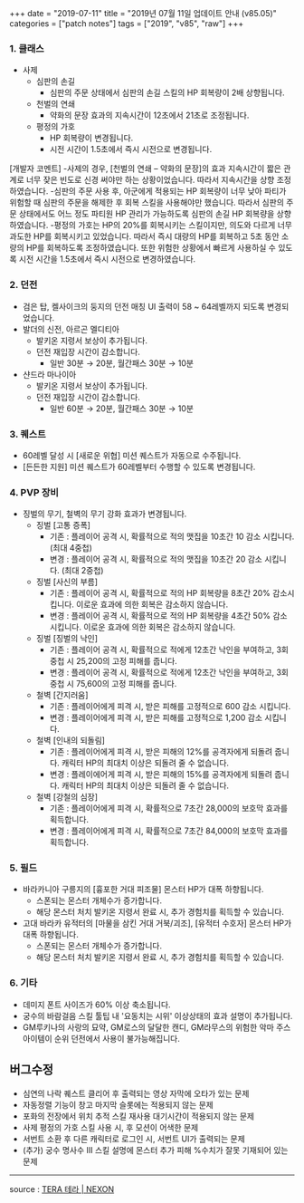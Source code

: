 +++
date = "2019-07-11"
title = "2019년 07월 11일 업데이트 안내 (v85.05)"
categories = ["patch notes"]
tags = ["2019", "v85", "raw"]
+++

### 1. 클래스
- 사제
  - 심판의 손길
    - 심판의 주문 상태에서 심판의 손길 스킬의 HP 회복량이 2배 상향됩니다.
  - 천벌의 연쇄
    - 약화의 문장 효과의 지속시간이 12초에서 21초로 조정됩니다.
  - 평정의 가호
    - HP 회복량이 변경됩니다.
    - 시전 시간이 1.5초에서 즉시 시전으로 변경됩니다.

[개발자 코멘트]
-사제의 경우, [천벌의 연쇄 – 약화의 문장]의 효과 지속시간이 짧은 관계로 너무 잦은 빈도로 신경 써야만 하는 상황이었습니다. 따라서 지속시간을 상향 조정하였습니다.
-심판의 주문 사용 후, 아군에게 적용되는 HP 회복량이 너무 낮아 파티가 위험할 때 심판의 주문을 해제한 후 회복 스킬을 사용해야만 했습니다. 따라서 심판의 주문 상태에서도 어느 정도 파티원 HP 관리가 가능하도록 심판의 손길 HP 회복량을 상향하였습니다.
-평정의 가호는 HP의 20%를 회복시키는 스킬이지만, 의도와 다르게 너무 과도한 HP를 회복시키고 있었습니다. 따라서 즉시 대량의 HP를 회복하고 5초 동안 소량의 HP를 회복하도록 조정하였습니다. 또한 위험한 상황에서 빠르게 사용하실 수 있도록 시전 시간을 1.5초에서 즉시 시전으로 변경하였습니다.

### 2. 던전
- 검은 탑, 켈사이크의 둥지의 던전 매칭 UI 출력이 58 ~ 64레벨까지 되도록 변경되었습니다.
- 발더의 신전, 아르곤 멜디티아
  - 발키온 지령서 보상이 추가됩니다.
  - 던전 재입장 시간이 감소합니다.
    - 일반 30분 → 20분, 월간패스 30분 → 10분
- 샨드라 마나이아
  - 발키온 지령서 보상이 추가됩니다.
  - 던전 재입장 시간이 감소합니다.
    - 일반 60분 → 20분, 월간패스 30분 → 10분

### 3. 퀘스트
- 60레벨 달성 시 [새로운 위협] 미션 퀘스트가 자동으로 수주됩니다.
- [든든한 지원] 미션 퀘스트가 60레벨부터 수행할 수 있도록 변경됩니다.

### 4. PVP 장비
- 징벌의 무기, 철벽의 무기 강화 효과가 변경됩니다.
  - 징벌 [고통 증폭]
    - 기존 : 플레이어 공격 시, 확률적으로 적의 맷집을 10초간 10 감소 시킵니다. (최대 4중첩)
    - 변경 : 플레이어 공격 시, 확률적으로 적의 맷집을 10초간 20 감소 시킵니다. (최대 2중첩)
  - 징벌 [사신의 부름]
    - 기존 : 플레이어 공격 시, 확률적으로 적의 HP 회복량을 8초간 20% 감소시킵니다. 이로운 효과에 의한 회복은 감소하지 않습니다.
    - 변경 : 플레이어 공격 시, 확률적으로 적의 HP 회복량을 4초간 50% 감소시킵니다. 이로운 효과에 의한 회복은 감소하지 않습니다.
  - 징벌 [징벌의 낙인]
    - 기존 : 플레이어 공격 시, 확률적으로 적에게 12초간 낙인을 부여하고, 3회 중첩 시 25,200의 고정 피해를 줍니다.
    - 변경 : 플레이어 공격 시, 확률적으로 적에게 12초간 낙인을 부여하고, 3회 중첩 시 75,600의 고정 피해를 줍니다.
  - 철벽 [간지러움]
    - 기존 : 플레이어에게 피격 시, 받은 피해를 고정적으로 600 감소 시킵니다.
    - 변경 : 플레이어에게 피격 시, 받은 피해를 고정적으로 1,200 감소 시킵니다.
  - 철벽 [인내의 되돌림]
    - 기존 : 플레이어에게 피격 시, 받은 피해의 12%를 공격자에게 되돌려 줍니다. 캐릭터 HP의 최대치 이상은 되돌려 줄 수 없습니다.
    - 변경 : 플레이에어게 피격 시, 받은 피해의 15%를 공격자에게 되돌려 줍니다. 캐릭터 HP의 최대치 이상은 되돌려 줄 수 없습니다.
  - 철벽 [강철의 심장]
    - 기존 : 플레이어에게 피격 시, 확률적으로 7초간 28,000의 보호막 효과를 획득합니다.
    - 변경 : 플레이어에게 피격 시, 확률적으로 7초간 84,000의 보호막 효과를 획득합니다.

### 5. 필드
- 바라카니아 구릉지의 [흉포한 거대 피조물] 몬스터 HP가 대폭 하향됩니다.
  - 스폰되는 몬스터 개체수가 증가합니다.
  - 해당 몬스터 처치 발키온 지령서 완료 시, 추가 경험치를 획득할 수 있습니다.
- 고대 바라카 유적터의 [마물을 삼킨 거대 거북/괴조], [유적터 수호자] 몬스터 HP가 대폭 하향됩니다.
  - 스폰되는 몬스터 개체수가 증가합니다.
  - 해당 몬스터 처치 발키온 지령서 완료 시, 추가 경험치를 획득할 수 있습니다.

### 6. 기타
- 데미지 폰트 사이즈가 60% 이상 축소됩니다.
- 궁수의 바람걸음 스킬 툴팁 내 '요동치는 시위' 이상상태의 효과 설명이 추가됩니다.
- GM루키나의 사랑의 묘약, GM로스의 달달한 캔디, GM라무스의 위험한 악마 주스 아이템이 순위 던전에서 사용이 불가능해집니다.

## 버그수정

- 심연의 나락 퀘스트 클리어 후 출력되는 영상 자막에 오타가 있는 문제
- 자동정렬 기능이 창고 마지막 슬롯에는 적용되지 않는 문제
- 포화의 전장에서 위치 추적 스킬 재사용 대기시간이 적용되지 않는 문제
- 사제 평정의 가호 스킬 사용 시, 후 모션이 어색한 문제
- 서번트 소환 후 다른 캐릭터로 로그인 시, 서번트 UI가 출력되는 문제
- (추가) 궁수 명사수 III 스킬 설명에 몬스터 추가 피해 %수치가 잘못 기재되어 있는 문제

----

source : [TERA 테라 | NEXON](http://tera.nexon.com/news/update/view.aspx?n4articlesn=400)
